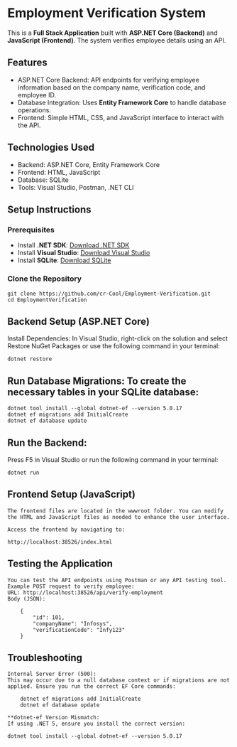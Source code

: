 # Employment Verification System

This is a **Full Stack Application** built with **ASP.NET Core (Backend)** and **JavaScript (Frontend)**. The system verifies employee details using an API.

## Features

- ASP.NET Core Backend: API endpoints for verifying employee information based on the company name, verification code, and employee ID.
- Database Integration: Uses **Entity Framework Core** to handle database operations.
- Frontend: Simple HTML, CSS, and JavaScript interface to interact with the API.
  
## Technologies Used

- Backend: ASP.NET Core, Entity Framework Core
- Frontend: HTML, JavaScript
- Database: SQLite
- Tools: Visual Studio, Postman, .NET CLI

## Setup Instructions

### Prerequisites

- Install **.NET SDK**: [Download .NET SDK](https://dotnet.microsoft.com/download/dotnet)
- Install **Visual Studio**: [Download Visual Studio](https://visualstudio.microsoft.com/downloads/)
- Install **SQLite**: [Download SQLite](https://www.sqlite.org/download.html)

### Clone the Repository

	git clone https://github.com/cr-Cool/Employment-Verification.git
	cd EmploymentVerification


## Backend Setup (ASP.NET Core)
Install Dependencies: In Visual Studio, right-click on the solution and select Restore NuGet Packages or use the following command in your terminal:

	dotnet restore
 
## Run Database Migrations: To create the necessary tables in your SQLite database:


	dotnet tool install --global dotnet-ef --version 5.0.17
	dotnet ef migrations add InitialCreate
	dotnet ef database update
 
## Run the Backend: 

Press F5 in Visual Studio or run the following command in your terminal:

	dotnet run


## Frontend Setup (JavaScript)
	
	The frontend files are located in the wwwroot folder. You can modify the HTML and JavaScript files as needed to enhance the user interface.

	Access the frontend by navigating to:

	http://localhost:38526/index.html


## Testing the Application
	You can test the API endpoints using Postman or any API testing tool.
	Example POST request to verify employee:
	URL: http://localhost:38526/api/verify-employment
	Body (JSON):

		{
			"id": 101,
			"companyName": "Infosys",
			"verificationCode": "Infy123"
		}



## Troubleshooting

	Internal Server Error (500):
	This may occur due to a null database context or if migrations are not applied. Ensure you run the correct EF Core commands:

		dotnet ef migrations add InitialCreate
		dotnet ef database update

	**dotnet-ef Version Mismatch:
	If using .NET 5, ensure you install the correct version:

	dotnet tool install --global dotnet-ef --version 5.0.17